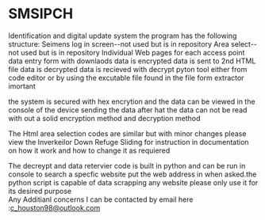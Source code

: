 # SMSIPCH


Identification and digital update system
the program has the following structure:
  Seimens log in screen--not used but is in repository 
    Area select--not used but is in repository 
     Individual Web pages for each access point
      data entry form with downlaods
        data is encrypted
          data is sent to 2nd HTML file
            data is decrypted 
              data is recieved with decrypt pyton tool either from code editor or by using the excutable file found in the file form extractor imortant 
              
the system is secured with hex encrytion and the data can be viewed in the console of the device sending
the data after hat the data can not be read with out a solid encryption method and decryption method 

The Html area selection codes are similar but with minor changes please view the Inverkeilor Down Refuge Sliding for instruction in documentation on how it work and how to change it as requiered 

The decreypt and data retervier code is built in python and can be run in console to search a specfic website put the web address in when asked.the python script is capable of data scrapping any website please only use it for its desired purpose   
Any Additianl concerns I can be contacted by email here :c_houston98@outlook.com
